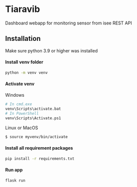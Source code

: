 # Tiaravib

Dashboard webapp for monitoring sensor from isee REST API

## Installation

Make sure python 3.9 or higher was installed

#### Install venv folder 
```bash
python -m venv venv
```
#### Activate venv  
Windows
```bash
# In cmd.exe
venv\Scripts\activate.bat
# In PowerShell
venv\Scripts\Activate.ps1
```
Linux or MacOS
```bash
$ source myvenv/bin/activate
```
#### Install all requirement packages
```bash
pip install -r requirements.txt
```
#### Run app 
```bash
flask run
```
